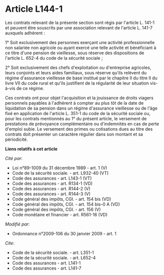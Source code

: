 # Article L144-1

Les contrats relevant de la présente section sont régis par l'article L. 141-1 et peuvent être souscrits par une association
relevant de l'article L. 141-7 auxquels adhèrent : 

1° Soit exclusivement des personnes exerçant une activité professionnelle non salariée non agricole ou ayant exercé une telle
activité et bénéficiant à ce titre d'une pension de vieillesse, sous réserve des dispositions de l'article L. 652-4 du code
de la sécurité sociale ; 

2° Soit exclusivement des chefs d'exploitation ou d'entreprise agricoles, leurs conjoints et leurs aides familiaux, sous
réserve qu'ils relèvent du régime d'assurance vieillesse de base institué par le chapitre II du titre II du livre VII du code
rural et qu'ils justifient de la régularité de leur situation vis-à-vis de ce régime. 

Ces contrats ont pour objet l'acquisition et la jouissance de droits viagers personnels payables à l'adhérent à compter au
plus tôt de la date de liquidation de sa pension dans un régime d'assurance vieillesse ou de l'âge fixé en application de
l'article L. 351-1 du code de la sécurité sociale ou, pour les contrats mentionnés au 1° du présent article, le versement de
prestations de prévoyance complémentaire ou d'indemnités en cas de perte d'emploi subie. Le versement des primes ou
cotisations dues au titre des contrats doit présenter un caractère régulier dans son montant et sa périodicité.

**Liens relatifs à cet article**

_Cité par_:

  - Loi n°89-1009 du 31 décembre 1989 - art. 1 (V)
  - Code de la sécurité sociale. - art. L932-40 (VT)
  - Code des assurances - art. L143-1 (VT)
  - Code des assurances - art. R134-1 (VD)
  - Code des assurances - art. R144-2 (V)
  - Code des assurances - art. R144-3 (V)
  - Code général des impôts, CGI. - art. 154 bis (VD)
  - Code général des impôts, CGI. - art. 154 bis-0 A (VD)
  - Code général des impôts, CGI. - art. 156 (V)
  - Code monétaire et financier - art. R561-16 (VD)

_Modifié par_:

  - Ordonnance n°2009-106 du 30 janvier 2009 - art. 1

_Cite_:

  - Code de la sécurité sociale. - art. L351-1
  - Code de la sécurité sociale. - art. L652-4
  - Code des assurances - art. L141-1
  - Code des assurances - art. L141-7
